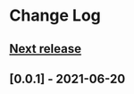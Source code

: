 # Change Log

## [**Next release**](https://galaxy.ansible.com/dbono711/ansible_nso_local_install)

## [0.0.1] - 2021-06-20
